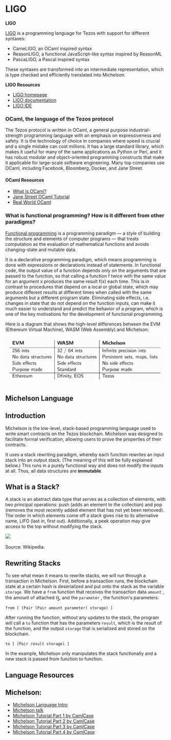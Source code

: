 # LIGO

**LIGO**

[LIGO](https://ligolang.org) is a programming language for Tezos with support for different syntaxes:

* CameLIGO, an OCaml inspired syntax
* ReasonLIGO, a functional JavaScript-like syntax inspired by ReasonML
* PascaLIGO, a Pascal inspired syntax

These syntaxes are transformed into an intermediate representation, which is type checked and efficiently translated into Michelson.

**LIGO Resources**

* [LIGO homepage](https://ligolang.org/)
* [LIGO documentation](https://ligolang.org/docs/intro/introduction)
* [LIGO IDE](https://ide.ligolang.org/)

### **OCaml, the language of the Tezos protocol**

The Tezos protocol is written in OCaml, a general purpose industrial-strength programming language with an emphasis on expressiveness and safety. It is the technology of choice in companies where speed is crucial and a single mistake can cost millions. It has a large standard library, which makes it useful for many of the same applications as Python or Perl, and it has robust modular and object-oriented programming constructs that make it applicable for large-scale software engineering. Many top companies use OCaml, including Facebook, Bloomberg, Docker, and Jane Street.

#### OCaml Resources

* [What is OCaml?](https://ocaml.org/learn/description.html)
* [Jane Street OCaml Tutorial](https://github.com/janestreet/learn-ocaml-workshop)
* [Real World OCaml](https://realworldocaml.org/)

### **What is functional programming? How is it different from other paradigms?**

[Functional programming](https://en.wikipedia.org/wiki/Functional_programming) is a programming paradigm — a style of building the structure and elements of computer programs — that treats computation as the evaluation of mathematical functions and avoids changing-state and mutable data.

It is a declarative programming paradigm, which means programming is done with expressions or declarations instead of statements. In functional code, the output value of a function depends only on the arguments that are passed to the function, so that calling a function f twice with the same value for an argument x produces the same result f\(x\) each time. This is in contrast to procedures that depend on a local or global state, which may produce different results at different times when called with the same arguments but a different program state. Eliminating side effects, i.e. changes in state that do not depend on the function inputs, can make it much easier to understand and predict the behavior of a program, which is one of the key motivations for the development of functional programming.

Here is a diagram that shows the high-level differences between the EVM \(Ethereum Virtual Machine\), WASM \(Web Assembly\) and Michelson:

![](../.gitbook/assets/languages.png)

## Michelson Language <a id="michelson"></a>

## Introduction

Michelson is the low-level, stack-based programming language used to write smart contracts on the Tezos blockchain. Michelson was designed to facilitate formal verification, allowing users to prove the properties of their contracts.

It uses a stack rewriting paradigm, whereby each function rewrites an input stack into an output stack. \(The meaning of this will be fully explained below.\) This runs in a purely functional way and does not modify the inputs at all. Thus, all data structures are **immutable**.

## What is a Stack?

A stack is an abstract data type that serves as a collection of elements, with two principal operations: push \(adds an element to the collection\) and pop \(removes the most recently added element that has not yet been removed\). The order in which elements come off a stack gives rise to its alternative name, LIFO \(last in, first out\). Additionally, a peek operation may give access to the top without modifying the stack.

![](https://upload.wikimedia.org/wikipedia/commons/9/9f/Stack_data_structure.gif)

Source: Wikipedia.

## Rewriting Stacks

To see what mean it means to rewrite stacks, we will run through a transaction in Michelson. First, before a transaction runs, the blockchain state at a certain hash is deserialized and put onto the stack as the variable `storage`. We have a `from` function that receives the transaction data `amount` , the amount of attached ꜩ, and the `parameter` , the function's parameters.

```text
from [ (Pair (Pair amount parameter) storage) ]
```

After running the function, without any updates to the stack, the program will call a `to` function that has the parameters `result`, which is the result of the function, and the output `storage` that is serialized and stored on the blockchain.

```text
to [ (Pair result storage) ]
```

In the example, Michelson only manipulates the stack functionally and a new stack is passed from function to function.

## Language Resources <a id="resources"></a>

## Michelson:

* [Michelson Language Intro](https://tezos.gitlab.io/007/michelson.html)
* [Michelson talk](https://www.youtube.com/watch?v=4oG4Ead74xA)
* [Michelson Tutorial Part 1 by CamlCase](https://gitlab.com/camlcase-dev/michelson-tutorial/tree/master/01)
* [Michelson Tutorial Part 2 by CamlCase](https://gitlab.com/camlcase-dev/michelson-tutorial/tree/master/02)
* [Michelson Tutorial Part 3 by CamlCase](https://gitlab.com/camlcase-dev/michelson-tutorial/tree/master/03)
* [Michelson Tutorial Part 4 by CamlCase](https://gitlab.com/camlcase-dev/michelson-tutorial/tree/master/04)

